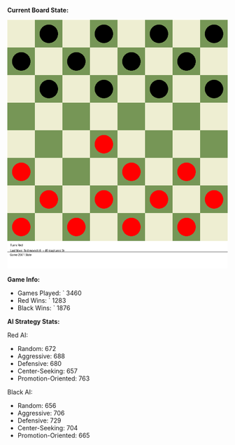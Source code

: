 
**Current Board State:**  
<!-- START_GIF -->
![Checkers Game](./checkers_game.gif)
<!-- END_GIF -->

**Game Info:**  
- Games Played: `<!-- GAMES_PLAYED --> 3460
- Red Wins: `<!-- RED_WINS --> 1283
- Black Wins: `<!-- BLACK_WINS --> 1876

<!-- AI_STATS -->
**AI Strategy Stats:**

Red AI:
- Random: 672
- Aggressive: 688
- Defensive: 680
- Center-Seeking: 657
- Promotion-Oriented: 763

Black AI:
- Random: 656
- Aggressive: 706
- Defensive: 729
- Center-Seeking: 704
- Promotion-Oriented: 665
